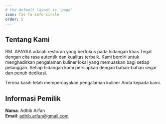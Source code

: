 ```yaml
---
# the default layout is 'page'
icon: fas fa-info-circle
order: 5
---
```


## Tentang Kami

RM. APAYAA adalah restoran yang berfokus pada hidangan khas Tegal dengan cita rasa autentik dan kualitas terbaik. Kami berdiri untuk menghadirkan pengalaman kuliner lokal yang memuaskan bagi setiap pelanggan. Setiap hidangan kami persiapkan dengan bahan-bahan segar dan penuh dedikasi.

Terima kasih telah mempercayakan pengalaman kuliner Anda kepada kami.

## Informasi Pemilik
**Nama**: Adhib Arfan  
**Email**: adhib.arfan@gmail.com



